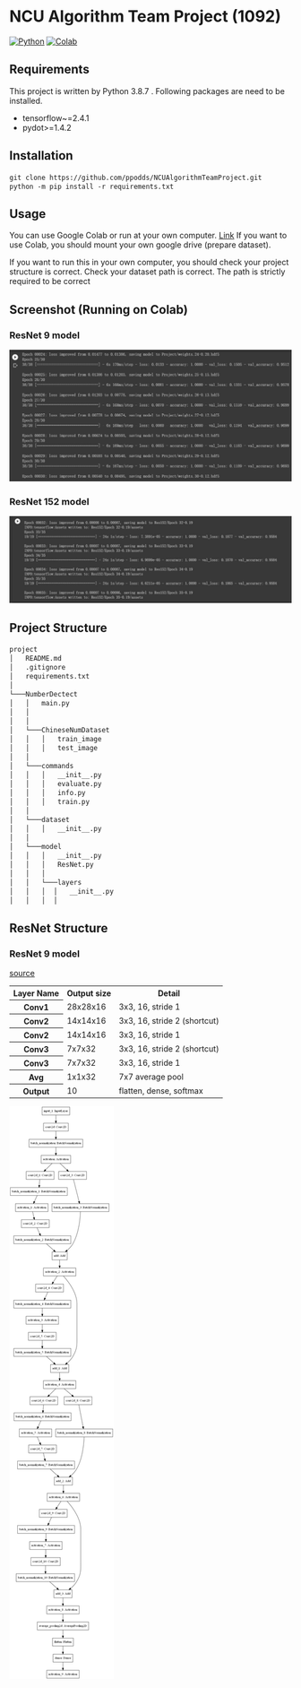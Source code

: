 # NCU Algorithm Team Project (1092)
[![Python](https://img.shields.io/badge/python-3.8-green)](https://www.python.org/doc/versions/)
[![Colab](https://img.shields.io/badge/Google%20Colab-1.0.0-green)](https://colab.research.google.com/drive/1vYnJcEign6TZ3KaAwijwjvxwPTjbyESV?usp=sharing)

## Requirements
This project is written by Python 3.8.7 . Following packages are need to be installed.
- tensorflow~=2.4.1
- pydot>=1.4.2


## Installation

```shell script
git clone https://github.com/ppodds/NCUAlgorithmTeamProject.git
python -m pip install -r requirements.txt
```

## Usage

You can use Google Colab or run at your own computer. [Link](https://colab.research.google.com/drive/1vYnJcEign6TZ3KaAwijwjvxwPTjbyESV?usp=sharing)
If you want to use Colab, you should mount your own google drive (prepare dataset).

If you want to run this in your own computer, you should check your project structure is correct.
Check your dataset path is correct. The path is strictly required to be correct 

## Screenshot (Running on Colab)

### ResNet 9 model
![](Documents/ResNet9%20Epoch30.png)

### ResNet 152 model
![](Documents/ResNet152%20Epoch35.JPG)

## Project Structure

```
project
│   README.md
│   .gitignore
│   requirements.txt    
│
└───NumberDectect
│   │   main.py
│   │
│   │
│   └───ChineseNumDataset
│   │   │   train_image
│   │   │   test_image
│   │
│   └───commands
│   │   │   __init__.py
│   │   │   evaluate.py
│   │   │   info.py
│   │   │   train.py
│   │ 
│   └───dataset
│   │   │   __init__.py
│   │
│   └───model
│   │   │   __init__.py
│   │   │   ResNet.py
│   │   │
│   │   └───layers
│   │   │  │   __init__.py
│   │   │  │
```

## ResNet Structure

### ResNet 9 model

[source](https://blog.csdn.net/yyyerica/article/details/86541473)

<table>
  <tr>
  <th>Layer Name</th>
    <th>Output size  </th>
    <th>Detail</th>
  </tr>
  <tr>
  <th>Conv1</th>
    <td>28x28x16</td>
    <td>3x3, 16, stride 1</td>
  </tr>
  <tr>
  <th>Conv2</th>
    <td>14x14x16</td>
    <td>3x3, 16, stride 2 (shortcut)</td>
  </tr>
  <tr>
  <th>Conv2</th>
    <td>14x14x16</td>
    <td>3x3, 16, stride 1 </td>
  </tr>
  <tr>
  <th>Conv3</th>
    <td>7x7x32</td>
    <td>3x3, 16, stride 2 (shortcut)</td>
  </tr>
  <tr>
  <th>Conv3</th>
    <td>7x7x32</td>
    <td>3x3, 16, stride 1</td>
  </tr>
  <tr>
  <th>Avg</th>
    <td>1x1x32</td>
    <td>7x7 average pool</td>
  </tr>
  <tr>
  <th>Output</th>
    <td>10</td>
    <td>flatten, dense, softmax</td>
  </tr>
</table>

![](Documents/Res9.png)